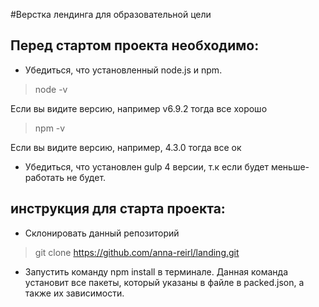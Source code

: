 #Верстка лендинга для образовательной цели

## Перед стартом проекта необходимо:
* Убедиться, что установленный node.js и npm. 
>node -v

Если вы видите версию, например v6.9.2 тогда все хорошо
> npm -v

Если вы видите версию, например, 4.3.0 тогда все ок

* Убедиться, что установлен gulp 4 версии, т.к если будет меньше-работать не будет.

## инструкция для старта проекта:

* Склонировать данный репозиторий 

> git clone https://github.com/anna-reirl/landing.git
* Запустить команду npm install в терминале. Данная команда установит все пакеты, который указаны в файле в packed.json,
а также их зависимости.
